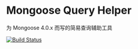 # Mongoose Query Helper

为 Mongoose 4.0.x 而写的简易查询辅助工具

[![Build Status](https://travis-ci.org/Kenshinhu/mongoose-queryHelper.svg?branch=master)](https://travis-ci.org/Kenshinhu/mongoose-queryHelper)
